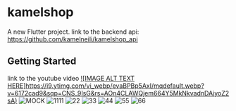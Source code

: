 # kamelshop

A new Flutter project.
link to the backend api:
https://github.com/kamelneili/kamelshop_api

## Getting Started

link to the youtube video [![IMAGE ALT TEXT HERE]https://i9.ytimg.com/vi_webp/evaBPBp5AxI/mqdefault.webp?v=6172cad9&sqp=CNS_9IsG&rs=AOn4CLAWQjem664Y5MkNkvadnDAjyoZ2sA)](https://www.youtube.com/watch?v=evaBPBp5AxI)
![MOCK](https://user-images.githubusercontent.com/14231362/141698418-bde3a35e-2c18-43c9-94f1-9c7d8ebd3038.jpg)
![1111](https://user-images.githubusercontent.com/14231362/141697712-c443764c-0621-4df7-ab02-fda9d4a0ac2f.jpg)
![22](https://user-images.githubusercontent.com/14231362/141697516-63407f70-5884-4073-9618-f6a8228ce721.jpg)
![33](https://user-images.githubusercontent.com/14231362/141697911-2040b18e-3865-44ac-95e6-5a4320529f88.jpg)
![44](https://user-images.githubusercontent.com/14231362/141698087-40184f51-c746-4d50-8e84-f95c61a19617.jpg)
![55](https://user-images.githubusercontent.com/14231362/141698243-d57380d8-0af4-4509-8032-206c795bf20a.jpg)
![66](https://user-images.githubusercontent.com/14231362/141698448-c50e1819-971b-4f8a-9bd3-f2621f0edfef.jpg)

